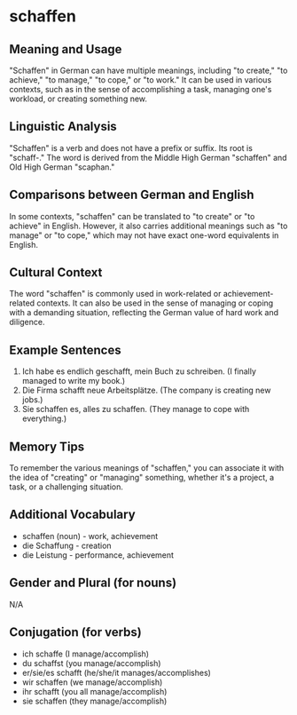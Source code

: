 # schaffen
## Meaning and Usage
"Schaffen" in German can have multiple meanings, including "to create," "to achieve," "to manage," "to cope," or "to work." It can be used in various contexts, such as in the sense of accomplishing a task, managing one's workload, or creating something new.

## Linguistic Analysis
"Schaffen" is a verb and does not have a prefix or suffix. Its root is "schaff-." The word is derived from the Middle High German "schaffen" and Old High German "scaphan."

## Comparisons between German and English
In some contexts, "schaffen" can be translated to "to create" or "to achieve" in English. However, it also carries additional meanings such as "to manage" or "to cope," which may not have exact one-word equivalents in English.

## Cultural Context
The word "schaffen" is commonly used in work-related or achievement-related contexts. It can also be used in the sense of managing or coping with a demanding situation, reflecting the German value of hard work and diligence.

## Example Sentences
1. Ich habe es endlich geschafft, mein Buch zu schreiben. (I finally managed to write my book.)
2. Die Firma schafft neue Arbeitsplätze. (The company is creating new jobs.)
3. Sie schaffen es, alles zu schaffen. (They manage to cope with everything.)

## Memory Tips
To remember the various meanings of "schaffen," you can associate it with the idea of "creating" or "managing" something, whether it's a project, a task, or a challenging situation.

## Additional Vocabulary
- schaffen (noun) - work, achievement
- die Schaffung - creation
- die Leistung - performance, achievement

## Gender and Plural (for nouns)
N/A

## Conjugation (for verbs)
- ich schaffe (I manage/accomplish)
- du schaffst (you manage/accomplish)
- er/sie/es schafft (he/she/it manages/accomplishes)
- wir schaffen (we manage/accomplish)
- ihr schafft (you all manage/accomplish)
- sie schaffen (they manage/accomplish)
